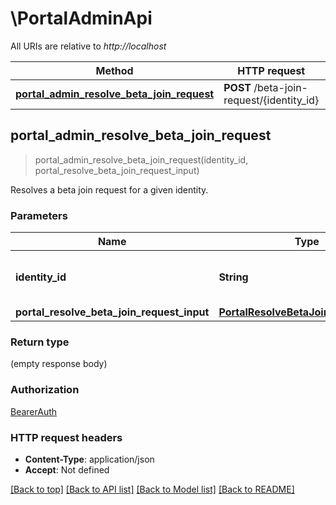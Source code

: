 # \PortalAdminApi

All URIs are relative to *http://localhost*

Method | HTTP request | Description
------------- | ------------- | -------------
[**portal_admin_resolve_beta_join_request**](PortalAdminApi.md#portal_admin_resolve_beta_join_request) | **POST** /beta-join-request/{identity_id} | 



## portal_admin_resolve_beta_join_request

> portal_admin_resolve_beta_join_request(identity_id, portal_resolve_beta_join_request_input)


Resolves a beta join request for a given identity.

### Parameters


Name | Type | Description  | Required | Notes
------------- | ------------- | ------------- | ------------- | -------------
**identity_id** | **String** | A universally unique identifier. | [required] |
**portal_resolve_beta_join_request_input** | [**PortalResolveBetaJoinRequestInput**](PortalResolveBetaJoinRequestInput.md) |  | [required] |

### Return type

 (empty response body)

### Authorization

[BearerAuth](../README.md#BearerAuth)

### HTTP request headers

- **Content-Type**: application/json
- **Accept**: Not defined

[[Back to top]](#) [[Back to API list]](../README.md#documentation-for-api-endpoints) [[Back to Model list]](../README.md#documentation-for-models) [[Back to README]](../README.md)

